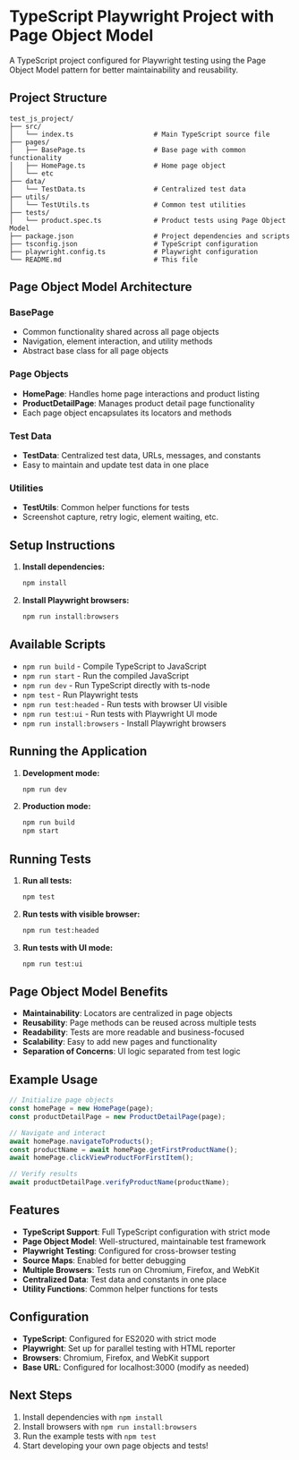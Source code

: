 # TypeScript Playwright Project with Page Object Model

A TypeScript project configured for Playwright testing using the Page Object Model pattern for better maintainability and reusability.

## Project Structure

```
test_js_project/
├── src/
│   └── index.ts                    # Main TypeScript source file
├── pages/
│   ├── BasePage.ts                 # Base page with common functionality
│   ├── HomePage.ts                 # Home page object
│   └── etc        
├── data/
│   └── TestData.ts                 # Centralized test data
├── utils/
│   └── TestUtils.ts                # Common test utilities
├── tests/
│   └── product.spec.ts             # Product tests using Page Object Model
├── package.json                    # Project dependencies and scripts
├── tsconfig.json                   # TypeScript configuration
├── playwright.config.ts            # Playwright configuration
└── README.md                       # This file
```

## Page Object Model Architecture

### BasePage

- Common functionality shared across all page objects
- Navigation, element interaction, and utility methods
- Abstract base class for all page objects

### Page Objects

- **HomePage**: Handles home page interactions and product listing
- **ProductDetailPage**: Manages product detail page functionality
- Each page object encapsulates its locators and methods

### Test Data

- **TestData**: Centralized test data, URLs, messages, and constants
- Easy to maintain and update test data in one place

### Utilities

- **TestUtils**: Common helper functions for tests
- Screenshot capture, retry logic, element waiting, etc.

## Setup Instructions

1. **Install dependencies:**

   ```bash
   npm install
   ```

2. **Install Playwright browsers:**
   ```bash
   npm run install:browsers
   ```

## Available Scripts

- `npm run build` - Compile TypeScript to JavaScript
- `npm run start` - Run the compiled JavaScript
- `npm run dev` - Run TypeScript directly with ts-node
- `npm test` - Run Playwright tests
- `npm run test:headed` - Run tests with browser UI visible
- `npm run test:ui` - Run tests with Playwright UI mode
- `npm run install:browsers` - Install Playwright browsers

## Running the Application

1. **Development mode:**

   ```bash
   npm run dev
   ```

2. **Production mode:**
   ```bash
   npm run build
   npm start
   ```

## Running Tests

1. **Run all tests:**

   ```bash
   npm test
   ```

2. **Run tests with visible browser:**

   ```bash
   npm run test:headed
   ```

3. **Run tests with UI mode:**
   ```bash
   npm run test:ui
   ```

## Page Object Model Benefits

- **Maintainability**: Locators are centralized in page objects
- **Reusability**: Page methods can be reused across multiple tests
- **Readability**: Tests are more readable and business-focused
- **Scalability**: Easy to add new pages and functionality
- **Separation of Concerns**: UI logic separated from test logic

## Example Usage

```typescript
// Initialize page objects
const homePage = new HomePage(page);
const productDetailPage = new ProductDetailPage(page);

// Navigate and interact
await homePage.navigateToProducts();
const productName = await homePage.getFirstProductName();
await homePage.clickViewProductForFirstItem();

// Verify results
await productDetailPage.verifyProductName(productName);
```

## Features

- **TypeScript Support**: Full TypeScript configuration with strict mode
- **Page Object Model**: Well-structured, maintainable test framework
- **Playwright Testing**: Configured for cross-browser testing
- **Source Maps**: Enabled for better debugging
- **Multiple Browsers**: Tests run on Chromium, Firefox, and WebKit
- **Centralized Data**: Test data and constants in one place
- **Utility Functions**: Common helper functions for tests

## Configuration

- **TypeScript**: Configured for ES2020 with strict mode
- **Playwright**: Set up for parallel testing with HTML reporter
- **Browsers**: Chromium, Firefox, and WebKit support
- **Base URL**: Configured for localhost:3000 (modify as needed)

## Next Steps

1. Install dependencies with `npm install`
2. Install browsers with `npm run install:browsers`
3. Run the example tests with `npm test`
4. Start developing your own page objects and tests!
